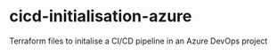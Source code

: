 # cicd-initialisation-azure
Terraform files to initalise a CI/CD pipeline in an Azure DevOps project
